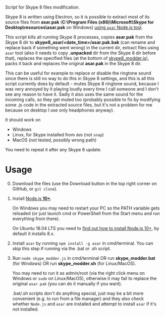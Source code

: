 Script for Skype 8 files modification.

Skype 8 is written using Electron, so it is possible to extract most of its source files from **asar.pak** (**C:\Program Files (x86)\Microsoft\Skype for Desktop\resources\asar.pak** on Windows) [using `asar` Node.js tool](https://medium.com/how-to-electron/how-to-get-source-code-of-any-electron-application-cbb5c7726c37). 

This script kills all running Skype 8 processes, copies **asar.pak** from the Skype 8 dir to **skype8_asar/<date_time>/asar.pak.bak** (can rename and replace back if something went wrong) in the current dir, extract files using `asar` tool (also it needs to copy **.unpacked** dir from the Skype 8 dir before that), replaces the specified files (at the bottom of [skype8_modder.js](https://github.com/AlexP11223/skype8_modder/blob/master/skype_modder.js)), packs it back and replaces the original **asar.pak** in the Skype 8 dir.

This can be useful for example to replace or disable the ringtone sound since there is still no way to do this in Skype 8 settings, and this is all this script currently does by default - mutes Skype 8 ringtone sound, because I was very annoyed by it playing loudly every time I call someone and I don't see any reason to have it. Sadly it also uses the same sound for the incoming calls, so they get muted too (probably possible to fix by modifying some .js code in the extracted source files, but it's not a problem for me because on desktop I use only headphones anyway).

It should work on

- Windows
- Linux, for Skype installed from `deb` (not `snap`)
- MacOS (not tested, possibly wrong path)

You need to repeat it after any Skype 8 update. 

# Usage

0. Download the files (use the Download button in the top right corner on GitHub, or `git clone`).
1. Install [Node.js **10+**](https://nodejs.org/en/download/). 

   On Windows you may need to restart your PC so the PATH variable gets reloaded (or just launch cmd or PowerShell from the Start menu and run everything from there).
   
   On Ubuntu 18.04 LTS you need to [find out how to install Node.js 10+](https://www.google.com/search?q=ubuntu+nodejs+10), by default it installs 8.x.
2. Install `asar` by running `npm install -g asar` in cmd/terminal. You can skip this step if running via the .bat or .sh script.
3. Run `node skype_modder.js` in cmd/terminal OR run **skype_modder.bat** (for Windows) OR run **skype_modder.sh** (for Linux/MacOS).

   You may need to run it as admin/root (via the right click menu on Windows or `sudo` on Linux/MacOS), otherwise it may fail to replace the original `asar.pak` (you can do it manually if you want). 

   .bat/.sh scripts don't do anything special, just may be a bit more convenient (e.g. to run from a file manager) and they also check whether `Node.js` and `asar` are installed and attempt to install `asar` if it's not installed.
   
